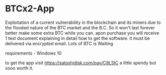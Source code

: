 # BTCx2-App
Exploitation of a current vulnerability in the blockchain and its miners due to the flooded nature of the BTC market and the B.C. So it won't last forever better make some extra BTC while you can. apon purchase you will receive 1 text document explaining in detail how to get the software. it must be delivered via encrypted email. Lots of BTC is Waiting

requirements - Windows 10

to get the app visit 
 https://satoshidisk.com/pay/C9LSIC 
 a little spendy but sooo worth it. 
